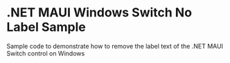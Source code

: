 # .NET MAUI Windows Switch No Label Sample
Sample code to demonstrate how to remove the label text of the .NET MAUI Switch control on Windows
